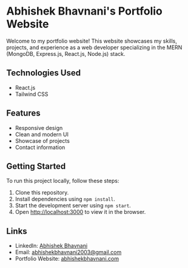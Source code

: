 # Abhishek Bhavnani's Portfolio Website

Welcome to my portfolio website! This website showcases my skills, projects, and experience as a web developer specializing in the MERN (MongoDB, Express.js, React.js, Node.js) stack.

## Technologies Used
- React.js
- Tailwind CSS

## Features
- Responsive design
- Clean and modern UI
- Showcase of projects
- Contact information

## Getting Started
To run this project locally, follow these steps:
1. Clone this repository.
2. Install dependencies using `npm install`.
3. Start the development server using `npm start`.
4. Open [http://localhost:3000](http://localhost:3000) to view it in the browser.

## Links
- LinkedIn: [Abhishek Bhavnani](https://www.linkedin.com/in/abhishek-bhavnani/)
- Email: [abhishekbhavnani2003@gmail.com](abhishekbhavnani2003@gmail.com)
- Portfolio Website: [abhishekbhavnani.com](https://abhishekbhavnani-portfolio.netlify.app/)

